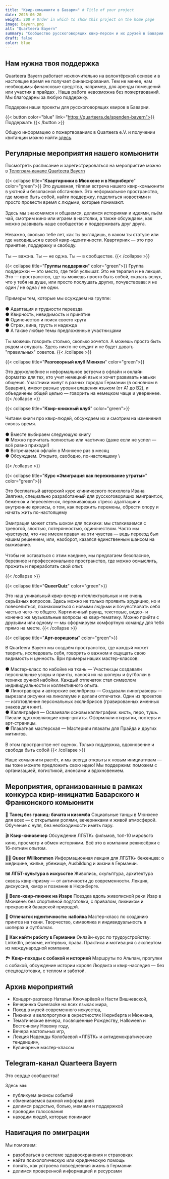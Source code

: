 ```yaml
---
title: "Квир-комьюнити в Баварии" # Title of your project
date: 2025-06-20
weight: 200 # Order in which to show this project on the home page
image: bayern.png
alt: "Quarteera Bayern"
summary: "Сообщество русскоговорящих квир-персон и их друзей в Баварии. Мы проводим мероприятия в Мюнхене, Нюрнберге и онлайн, чтобы каждый мог найти для себя безопасное и доступное пространство."
draft: false
color: blue
---
```


## Нам нужна твоя поддержка

Quarteera Bayern работает исключительно на волонтёрской основе и в настоящее время не получает финансирования. Тем не менее, нам необходимы финансовые средства, например, для аренды помещений или участия в прайдах . Наша работа невозможна без пожертвований. Мы благодарны за любую поддержку.

Поддержи наши проекты для русскоговорящих квиров в Баварии.

{{< button color="blue" link="https://quarteera.de/spenden-bayern">}}
Поддержать
{{< /button >}}

Общую информацию о пожертвованиях в Quarteera e.V. и получении квитанции можно найти [здесь](../spenden).


## Регулярные мероприятия нашего комьюнити

Посмотреть расписание и зарегистрироваться на мероприятие можно в [Телеграм-канале Quarteera Bayern](https://t.me/+k8oZbe9aX29iYTAy)


{{< collapse title="**Квартирники в Мюнхене и в Нюрнберге**" color="green">}}
Это душевная, тёплая встреча нашего квир-комьюнити в уютной и безопасной обстановке. Это неформальное пространство, где можно быть собой, найти поддержку, поделиться новостями и просто провести время с людьми, которые понимают. \
\
Здесь мы знакомимся и общаемся, делимся историями и идеями, пьём чай, смотрим кино или играем в настолки, а также обсуждаем, как можно развивать наше сообщество и поддерживать друг друга. \
\
Неважно, сколько тебе лет, как ты выглядишь, в каком ты статусе или где находишься в своей квир-идентичности. Квартирник — это про принятие, поддержку и свободу.\
\
Ты — важ:на. Ты — не од:на. Ты — в сообществе.
{{< /collapse >}}

{{< collapse title="**Группы поддержки**" color="green">}}
Группа поддержки — это место, где тебя услышат. Это не терапия и не лекция. Это — пространство, где ты можешь просто быть собой, сказать вслух, что у тебя на душе, или просто послушать других, почувствовав: я не один / не одна / не одни. \
\
Примеры тем, которые мы осуждаем на группе: \
\
● Адаптация и трудности переезда \
● Квирность, невидимость и принятие \
● Одиночество и поиск своего круга \
● Страх, вина, грусть и надежда \
● А также любые темы предложенные участни:цами \
\
Ты можешь говорить столько, сколько хочется. А можешь просто быть рядом и слушать. Здесь никто не осудит и не будет давать "правильных" советов.
{{< /collapse >}}

{{< collapse title="**Разговорный клуб Мюнхен**" color="green">}}

Это дружелюбное и неформальное встречи в офлайн и онлайн форматах для тех, кто учит немецкий язык и хочет развивать навыки общения. Участники живут в разных городах Германии (в основном в Баварии), имеют разные уровни владения языком (от A1 до B2), и объединены общей целью — говорить на немецком чаще и увереннее.
{{< /collapse >}}

{{< collapse title="**Квир-книжный клуб**" color="green">}}

Читаем книги про квир-людей, обсуждаем их и смотрим на изменения сквозь время. \
\
● Вместе выбираем следующую книгу \
● Можно прочитать полностью или частично (даже если не успел — всё равно приходи!) \
● Встречаемся офлайн в Мюнхене раз в месяц \
● Обсуждаем. Открыто, свободно, по-настоящему \

{{< /collapse >}}

{{< collapse title="**Курс «Эмиграция как переживание утраты»**" color="green">}}

Это бесплатный авторский курс клинического психолога Ивана Звягина, специально разработанный для русскоговорящих эмигрант:ок, бежен:ок и переселен:ок, переживающих стресс адаптации и внутренние кризисы, о том, как пережить перемены, обрести опору и начать жить по-настоящему \
\
Эмиграция может стать шоком для психики: мы сталкиваемся с тревогой, злостью, потерянностью, одиночеством. Часто мы чувствуем, что «не имеем права» на эти чувства — ведь переезд был нашим решением, или, наоборот, казался единственным шансом на выживание. \
\
Чтобы не оставаться с этим наедине, мы предлагаем безопасное, бережное и профессиональное пространство, где можно осмыслить, прожить и переработать свой опыт.

{{< /collapse >}}

{{< collapse title="**QueerQuiz**" color="green">}}

Это наш уникальный квир-вечер интеллектуальных и не очень серьёзных вопросов. Здесь можно не только проявить эрудицию, но и повеселиться, познакомиться с новыми людьми и почувствовать себя частью чего-то общего. Картиночный раунд, текстовые, видео- и конечно же музыкальные вопросы на квир-тематику. Можно прийти с друзьями или одному — мы сформируем комфортную команду для тебя прямо на месте.
{{< /collapse >}}

{{< collapse title="**Арт-воркшопы**" color="green">}}

В Quarteera Bayern мы создаём пространство, где каждый может творить, исследовать себя, говорить о важном и ощущать свою видимость и ценность. Ври примеры наших мастер-классов: \
\
● Мастер-класс по набойке на ткань — Участни:цы создавали персональные узоры и принты, нанося их на шоперы и футболки в технике ручной набойки. Каждый отпечаток стал символом индивидуальности и коллективного опыта. \
● Линогравюра и авторские экслибрисы — Создавали линогравюры — вырезали рисунки на линолеуме и делали отпечатки. Один из проектов — изготовление персональных экслибрисов (гравированных именных знаков для книг). \
● Каллиграфия — Осваивали основы каллиграфии: кисть, перо, тушь. Писали вдохновляющие квир-цитаты. Оформляли открытки, постеры и арт-страницы. \
● Плакатная мастерская — Мастерили плакаты для Прайда и других митингов. \
\
В этом пространстве нет оценок. Только поддержка, вдохновение и свобода быть собой
{{< /collapse >}}


Наше комьюнити растёт, и мы всегда открыты к новым инициативам — вы тоже можете предложить свою идею! Мы поддержим: поможем с организацией, логистикой, анонсами и вдохновением.


## Мероприятия, организованные в рамках конкурса квир-инициатив Баварского и Франконского комьюнити

💃 **Танец без границ: бачата и кизомба**
Социальные танцы в Мюнхене для всех — с открытыми ролями, вечеринками и живой атмосферой. Обучение с нуля, без необходимости иметь пару.

🎬 **Квир-киновечер**
Обсуждение ЛГБТК+ фильмов, топ-10 мирового кино, просмотр и обмен историями. Всё это в компании режиссёрки с 16-летним опытом.

🏳️‍🌈 **Queer Willkommen**
Информационная лекция для ЛГБТК+ беженцев: о медицине, жилье, убежище, Ausbildung и жизни в Германии.

🖼️ **ЛГБТ-культура в искусстве**
Живопись, скульптура, архитектура сквозь квир-призму — от античности до современности. Лекция, дискуссия, юмор и познание в Нюрнберге.

🚴 **Вело-квир-пикник на Изаре**
Поездка вдоль живописной реки Изар в Мюнхене: без спортивной подготовки, с привалом, пикником и прекрасной баварской природой.

🧵 **Отпечаток идентичности: набойка**
Мастер-класс по созданию принтов на ткани. Творчество, символика и индивидуальность в шоперах и футболках.

💼 **Как найти работу в Германии**
Онлайн-курс по трудоустройству: LinkedIn, резюме, интервью, права. Практика и мотивация с экспертом из международной компании.

🏞️ **Квир-походы с собакой и историей**
Маршруты по Альпам, прогулки с собакой, обсуждение истории короля Людвига и квир-наследия — без спецподготовки, с теплом и заботой.


## Архив мероприятий

- Концерт-разговор Натальи Ключарёвой и Насти Вишневской,
- Вечеринка Queeraoke на всех языках мира,
- Поход в музей современного искусства,
- Пикники и велопрогулки в окрестностях Нюрнберга и Мюнхена,
- Тематические вечера, посвящённые Рождеству, Halloween и Восточному Новому году,
- Вечера настольных игр,
- Лекция Надежды Колобаевой «ЛГБТК+ и антидемократические тенденции»,
- Кулинарные мастер-классы

## Telegram-канал Quarteera Bayern

Это сердце сообщества!

Здесь мы:
- публикуем анонсы событий
- обмениваемся важной информацией
- делимся радостью, болью, мемами и поддержкой
- проводим голосования
- находим людей, которые понимают

## Навигация по эмиграции
Мы помогаем:
- разобраться в системе здравоохранения и страховках
- найти психологическую или юридическую помощь
- понять, как устроена повседневная жизнь в Германии
- делимся проверенной информацией и ресурсами




